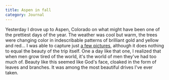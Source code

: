 ```yaml
---
title: Aspen in fall
category: Journal
---
```


Yesterday I drove up to Aspen, Colorado on what might have been one of
the prettiest days of the year.  The weather was cool but warm, the
trees were changing color in indescribable patterns of brilliant gold
and yellow and red...  I was able to capture just [a few pictures](gallery/Colorado/Aspen/index.html),
although it does nothing to equal the beauty of the trip itself.  One a
day like that one, I realized that when men grow tired of the world,
it's the world of men they've had too much of.  Beauty like this seemed
like God's face, cloaked in the form of leaves and branches.  It was
among the most beautiful drives I've ever taken.



